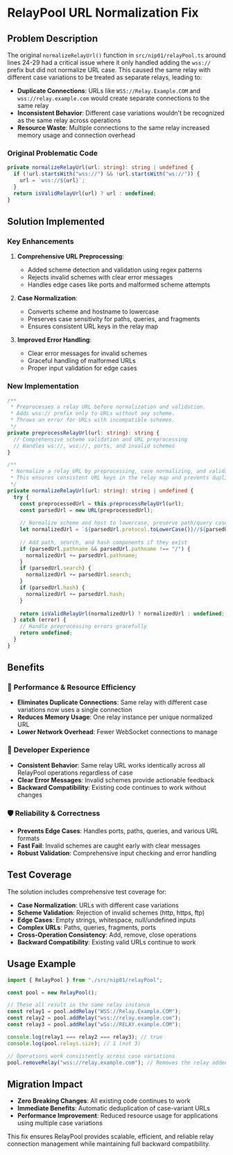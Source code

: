# RelayPool URL Normalization Fix

## Problem Description

The original `normalizeRelayUrl()` function in `src/nip01/relayPool.ts` around lines 24-29 had a critical issue where it only handled adding the `wss://` prefix but did not normalize URL case. This caused the same relay with different case variations to be treated as separate relays, leading to:

- **Duplicate Connections**: URLs like `WSS://Relay.Example.COM` and `wss://relay.example.com` would create separate connections to the same relay
- **Inconsistent Behavior**: Different case variations wouldn't be recognized as the same relay across operations
- **Resource Waste**: Multiple connections to the same relay increased memory usage and connection overhead

### Original Problematic Code

```typescript
private normalizeRelayUrl(url: string): string | undefined {
  if (!url.startsWith("wss://") && !url.startsWith("ws://")) {
    url = `wss://${url}`;
  }
  return isValidRelayUrl(url) ? url : undefined;
}
```

## Solution Implemented

### Key Enhancements

1. **Comprehensive URL Preprocessing**:
   - Added scheme detection and validation using regex patterns
   - Rejects invalid schemes with clear error messages
   - Handles edge cases like ports and malformed scheme attempts

2. **Case Normalization**:
   - Converts scheme and hostname to lowercase
   - Preserves case sensitivity for paths, queries, and fragments
   - Ensures consistent URL keys in the relay map

3. **Improved Error Handling**:
   - Clear error messages for invalid schemes
   - Graceful handling of malformed URLs
   - Proper input validation for edge cases

### New Implementation

```typescript
/**
 * Preprocesses a relay URL before normalization and validation.
 * Adds wss:// prefix only to URLs without any scheme.
 * Throws an error for URLs with incompatible schemes.
 */
private preprocessRelayUrl(url: string): string {
  // Comprehensive scheme validation and URL preprocessing
  // Handles ws://, wss://, ports, and invalid schemes
}

/**
 * Normalize a relay URL by preprocessing, case normalizing, and validating.
 * This ensures consistent URL keys in the relay map and prevents duplicates.
 */
private normalizeRelayUrl(url: string): string | undefined {
  try {
    const preprocessedUrl = this.preprocessRelayUrl(url);
    const parsedUrl = new URL(preprocessedUrl);
    
    // Normalize scheme and host to lowercase, preserve path/query case
    let normalizedUrl = `${parsedUrl.protocol.toLowerCase()}//${parsedUrl.host.toLowerCase()}`;
    
    // Add path, search, and hash components if they exist
    if (parsedUrl.pathname && parsedUrl.pathname !== "/") {
      normalizedUrl += parsedUrl.pathname;
    }
    if (parsedUrl.search) {
      normalizedUrl += parsedUrl.search;
    }
    if (parsedUrl.hash) {
      normalizedUrl += parsedUrl.hash;
    }
    
    return isValidRelayUrl(normalizedUrl) ? normalizedUrl : undefined;
  } catch (error) {
    // Handle preprocessing errors gracefully
    return undefined;
  }
}
```

## Benefits

### 🚀 **Performance & Resource Efficiency**
- **Eliminates Duplicate Connections**: Same relay with different case variations now uses a single connection
- **Reduces Memory Usage**: One relay instance per unique normalized URL
- **Lower Network Overhead**: Fewer WebSocket connections to manage

### 🔧 **Developer Experience**
- **Consistent Behavior**: Same relay URL works identically across all RelayPool operations regardless of case
- **Clear Error Messages**: Invalid schemes provide actionable feedback
- **Backward Compatibility**: Existing code continues to work without changes

### 🛡️ **Reliability & Correctness**
- **Prevents Edge Cases**: Handles ports, paths, queries, and various URL formats
- **Fast Fail**: Invalid schemes are caught early with clear messages
- **Robust Validation**: Comprehensive input checking and error handling

## Test Coverage

The solution includes comprehensive test coverage for:

- **Case Normalization**: URLs with different case variations
- **Scheme Validation**: Rejection of invalid schemes (http, https, ftp)
- **Edge Cases**: Empty strings, whitespace, null/undefined inputs
- **Complex URLs**: Paths, queries, fragments, ports
- **Cross-Operation Consistency**: Add, remove, close operations
- **Backward Compatibility**: Existing valid URLs continue to work

## Usage Example

```typescript
import { RelayPool } from "./src/nip01/relayPool";

const pool = new RelayPool();

// These all result in the same relay instance
const relay1 = pool.addRelay("WSS://Relay.Example.COM");
const relay2 = pool.addRelay("wss://relay.example.com");
const relay3 = pool.addRelay("wSs://RELAY.example.COM");

console.log(relay1 === relay2 === relay3); // true
console.log(pool.relays.size); // 1 (not 3)

// Operations work consistently across case variations
pool.removeRelay("wss://relay.example.com"); // Removes the relay added with any case variation
```

## Migration Impact

- **Zero Breaking Changes**: All existing code continues to work
- **Immediate Benefits**: Automatic deduplication of case-variant URLs
- **Performance Improvement**: Reduced resource usage for applications using multiple case variations

This fix ensures RelayPool provides scalable, efficient, and reliable relay connection management while maintaining full backward compatibility. 